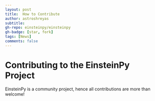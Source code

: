 ```yaml
---
layout: post
title:  How to Contribute
author: astroshreyas
subtitle: 
gh-repo: einsteinpy/einsteinpy
gh-badge: [star, fork]
tags: [News]
comments: false
---
```

# Contributing to the EinsteinPy Project

EinsteinPy is a community project, hence all contributions are more than welcome!


